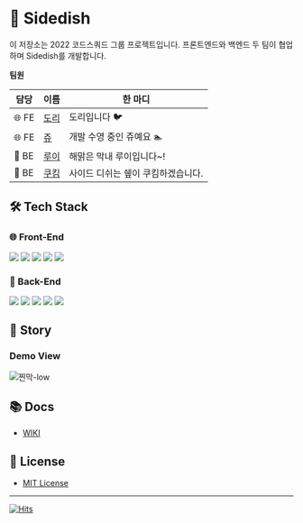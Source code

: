 # 🍕 Sidedish

이 저장소는 2022 코드스쿼드 그룹 프로젝트입니다. 프론트엔드와 백엔드 두 팀이 협업하며 Sidedish를 개발합니다.

**팀원**

| 담당  | 이름                                  | 한 마디                            |
| ----- | ------------------------------------- | ---------------------------------- |
| 🌐 FE | [도리](https://github.com/kimyouknow) | 도리입니다 🐦                      |
| 🌐 FE | [쥬](https://github.com/sju02048)     | 개발 수영 중인 쥬예요 🏊           |
| 🤖 BE | [루이](https://github.com/Louie-03)   | 해맑은 막내 루이입니다~!           |
| 🤖 BE | [쿠킴](https://github.com/ku-kim)     | 사이드 디쉬는 쉪이 쿠킴하겠습니다. |


## 🛠 Tech Stack

### 🌐 Front-End

<img src="https://img.shields.io/badge/HTML5-E34F26?style=flat&logo=HTML5&logoColor=white"/> <img src="https://img.shields.io/badge/Sass-CC6699?style=flat&logo=Sass&logoColor=white"/> <img src="https://img.shields.io/badge/JavaScript-F7DF1E?style=flat&logo=JavaScript&logoColor=white"/> <img src="https://img.shields.io/badge/React-61DAFB?style=flat&logo=React&logoColor=white"/> <img src="https://img.shields.io/badge/Styled Components-DB7093?style=flat&logo=styled-components&logoColor=white"/>

### 🤖 Back-End

<img src="https://img.shields.io/badge/Java-007396?style=flat&logo=Java&logoColor=white"/> <img src="https://img.shields.io/badge/Spring-6DB33F?style=flat&logo=Spring&logoColor=white"/> <img src="https://img.shields.io/badge/NGINX-009639?style=flat&logo=NGINX&logoColor=white"/> <img src="https://img.shields.io/badge/Amazon AWS-232F3E?style=flat&logo=Amazon AWS&logoColor=white"/> <img src="https://img.shields.io/badge/JUnit5-25A162?style=flat&logo=JUnit5&logoColor=white"/>


## 🚀 Story

###  Demo View

![찐막-low](https://user-images.githubusercontent.com/72546335/166303410-cded09e8-25e5-40ce-b364-143d2e661ef3.gif)




## 📚 Docs

- [WIKI](https://github.com/Louie-03/sidedish/wiki)


## 📝 License

- [MIT License](./LICENSE)

---

[![Hits](https://hits.seeyoufarm.com/api/count/incr/badge.svg?url=https%3A%2F%2Fgithub.com%2FLouie-03%2Fsidedish&count_bg=%2379C83D&title_bg=%23555555&icon=&icon_color=%23E7E7E7&title=hits&edge_flat=false)](https://hits.seeyoufarm.com)
